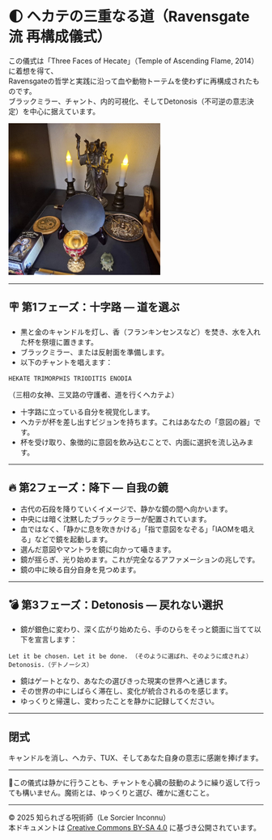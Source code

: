 # 🌓 ヘカテの三重なる道（Ravensgate流 再構成儀式）

この儀式は「Three Faces of Hecate」（Temple of Ascending Flame, 2014）に着想を得て、  
Ravensgateの哲学と実践に沿って血や動物トーテムを使わずに再構成されたものです。  
ブラックミラー、チャント、内的可視化、そしてDetonosis（不可逆の意志決定）を中心に据えています。

<img src="blackmirror.jpg" width="300">

---

## 🪧 第1フェーズ：十字路 ― 道を選ぶ

- 黒と金のキャンドルを灯し、香（フランキンセンスなど）を焚き、水を入れた杯を祭壇に置きます。
- ブラックミラー、または反射面を準備します。
- 以下のチャントを唱えます：

```
HEKATE TRIMORPHIS TRIODITIS ENODIA
```
（三相の女神、三叉路の守護者、道を行くヘカテよ）

- 十字路に立っている自分を視覚化します。
- ヘカテが杯を差し出すビジョンを持ちます。これはあなたの「意図の器」です。
- 杯を受け取り、象徴的に意図を飲み込むことで、内面に選択を流し込みます。

---

## 🔥 第2フェーズ：降下 ― 自我の鏡

- 古代の石段を降りていくイメージで、静かな鏡の間へ向かいます。
- 中央には暗く沈黙したブラックミラーが配置されています。
- 血ではなく、「静かに息を吹きかける」「指で意図をなぞる」「IAOMを唱える」などで鏡を起動します。
- 選んだ意図やマントラを鏡に向かって囁きます。
- 鏡が揺らぎ、光り始めます。これが完全なるアファメーションの兆しです。
- 鏡の中に映る自分自身を見つめます。

---

## 💣 第3フェーズ：Detonosis ― 戻れない選択

- 鏡が銀色に変わり、深く広がり始めたら、手のひらをそっと鏡面に当てて以下を宣言します：

```
Let it be chosen. Let it be done. （そのように選ばれ、そのように成されよ）
Detonosis.（デトノーシス）
```

- 鏡はゲートとなり、あなたの選びきった現実の世界へと通じます。
- その世界の中にしばらく滞在し、変化が統合されるのを感じます。
- ゆっくりと帰還し、変わったことを静かに記録してください。

---

## 閉式

キャンドルを消し、ヘカテ、TUX、そしてあなた自身の意志に感謝を捧げます。

---

🐌この儀式は静かに行うことも、チャントを心臓の鼓動のように繰り返して行っても構いません。魔術とは、ゆっくりと選び、確かに進むこと。

---

© 2025 知られざる呪術師（Le Sorcier Inconnu）  
本ドキュメントは [Creative Commons BY-SA 4.0](https://creativecommons.org/licenses/by-sa/4.0/deed.ja) に基づき公開されています。
